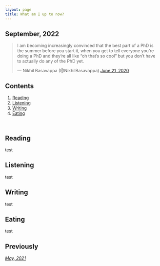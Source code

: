 ```yaml
---
layout: page
title: What am I up to now?
---
```



## September, 2022

<blockquote class="twitter-tweet"><p lang="en" dir="ltr">I am becoming increasingly convinced that the best part of a PhD is the summer before you start it, when you get to tell everyone you’re doing a PhD and they’re all like “oh that’s so cool” but you don’t have to actually do any of the PhD yet.</p>&mdash; Nikhil Basavappa (@NikhilBasavappa) <a href="https://twitter.com/NikhilBasavappa/status/1274727800403042310?ref_src=twsrc%5Etfw">June 21, 2020</a></blockquote> <script async src="https://platform.twitter.com/widgets.js" charset="utf-8"></script>


## Contents
1. [Reading](#reading)
2. [Listening](#listening)
3. [Writing](#writing)
4. [Eating](#eating)

  <br>
 

## Reading 


test


## Listening 


test



## Writing 

test

## Eating 


test


## Previously

[*May, 2021*](https://jablevine.com/older/may_2021)